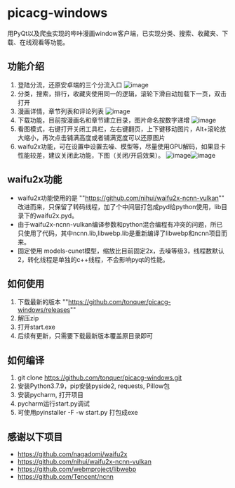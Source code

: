 # picacg-windows
用PyQt以及爬虫实现的哔咔漫画window客户端，已实现分类、搜索、收藏夹、下载、在线观看等功能。

## 功能介绍
1. 登陆分流，还原安卓端的三个分流入口
![image](https://github.com/tonquer/picacg-windows/blob/main/example/1.png)
2. 分类，搜索，排行，收藏夹使用同一的逻辑，滚轮下滑自动加载下一页，双击打开
3. 漫画详情，章节列表和评论列表
![image](https://github.com/tonquer/picacg-windows/blob/main/example/4.png)
4. 下载功能，目前按漫画名和章节建立目录，图片命名按数字递增
![image](https://github.com/tonquer/picacg-windows/blob/main/example/2.png)
5. 看图模式，右键打开关闭工具栏，左右键翻页，上下键移动图片，Alt+滚轮放大缩小，再次点击铺满高度或者铺满宽度可以还原图片
7. waifu2x功能，可在设置中设置去噪、模型等，尽量使用GPU解码，如果显卡性能较差，建议关闭此功能，下图（关闭/开启效果）。
![image](https://github.com/tonquer/picacg-windows/blob/main/example/5.png)![image](https://github.com/tonquer/picacg-windows/blob/main/example/6.png)


## waifu2x功能
- waifu2x功能使用的是 ""https://github.com/nihui/waifu2x-ncnn-vulkan"" 改进而来，只保留了转码线程，加了个中间层打包成pyd给python使用，lib目录下的waifu2x.pyd。
- 由于waifu2x-ncnn-vulkan编译参数和python混合编程有冲突的问题，所已只使用了代码，其中ncnn.lib,libwebp.lib是重新编译了libwebp和ncnn项目而来。
- 固定使用 models-cunet模型，缩放比目前固定2x，去噪等级3，线程数默认2，转化线程是单独的c++线程，不会影响pyqt的性能。

## 如何使用
1. 下载最新的版本 ""https://github.com/tonquer/picacg-windows/releases""
2. 解压zip
3. 打开start.exe
4. 后续有更新，只需要下载最新版本覆盖原目录即可

## 如何编译
1. git clone https://github.com/tonquer/picacg-windows.git
2. 安装Python3.7.9，pip安装pyside2, requests, Pillow包
3. 安装pycharm, 打开项目
4. pycharm运行start.py调试
5. 可使用pyinstaller -F -w start.py 打包成exe

## 感谢以下项目
- https://github.com/nagadomi/waifu2x
- https://github.com/nihui/waifu2x-ncnn-vulkan
- https://github.com/webmproject/libwebp
- https://github.com/Tencent/ncnn
